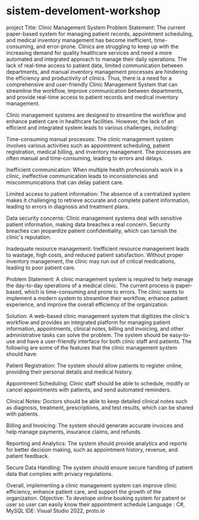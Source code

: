 # sistem-develoment-workshop
project
Title: Clinic Management System
Problem Statement: 
The current paper-based system for managing patient records, appointment scheduling, and medical inventory management has become inefficient, time-consuming, and error-prone. Clinics are struggling to keep up with the increasing demand for quality healthcare services and need a more automated and integrated approach to manage their daily operations. The lack of real-time access to patient data, limited communication between departments, and manual inventory management processes are hindering the efficiency and productivity of clinics. Thus, there is a need for a comprehensive and user-friendly Clinic Management System that can streamline the workflow, improve communication between departments, and provide real-time access to patient records and medical inventory management.

Clinic management systems are designed to streamline the workflow and enhance patient care in healthcare facilities. However, the lack of an efficient and integrated system leads to various challenges, including:

Time-consuming manual processes: The clinic management system involves various activities such as appointment scheduling, patient registration, medical billing, and inventory management. The processes are often manual and time-consuming, leading to errors and delays.

Inefficient communication: When multiple health professionals work in a clinic, ineffective communication leads to inconsistencies and miscommunications that can delay patient care.

Limited access to patient information: The absence of a centralized system makes it challenging to retrieve accurate and complete patient information, leading to errors in diagnosis and treatment plans.

Data security concerns: Clinic management systems deal with sensitive patient information, making data breaches a real concern. Security breaches can jeopardize patient confidentiality, which can tarnish the clinic's reputation.

Inadequate resource management: Inefficient resource management leads to wastage, high costs, and reduced patient satisfaction. Without proper inventory management, the clinic may run out of critical medications, leading to poor patient care.

Problem Statement:
A clinic management system is required to help manage the day-to-day operations of a medical clinic. The current process is paper-based, which is time-consuming and prone to errors. The clinic wants to implement a modern system to streamline their workflow, enhance patient experience, and improve the overall efficiency of the organization.

Solution:
A web-based clinic management system that digitizes the clinic's workflow and provides an integrated platform for managing patient information, appointments, clinical notes, billing and invoicing, and other administrative tasks can solve the problem. The system should be easy-to-use and have a user-friendly interface for both clinic staff and patients. The following are some of the features that the clinic management system should have:

Patient Registration: The system should allow patients to register online, providing their personal details and medical history.

Appointment Scheduling: Clinic staff should be able to schedule, modify or cancel appointments with patients, and send automated reminders.

Clinical Notes: Doctors should be able to keep detailed clinical notes such as diagnosis, treatment, prescriptions, and test results, which can be shared with patients.

Billing and Invoicing: The system should generate accurate invoices and help manage payments, insurance claims, and refunds.

Reporting and Analytics: The system should provide analytics and reports for better decision making, such as appointment history, revenue, and patient feedback.

Secure Data Handling: The system should ensure secure handling of patient data that complies with privacy regulations.

Overall, implementing a clinic management system can improve clinic efficiency, enhance patient care, and support the growth of the organization.
Objective: To develope online booking system for patient or user so user can easily know their appointment schedule 
Language : C#, MySQL
IDE: Visual Studio 2022, proto.io


